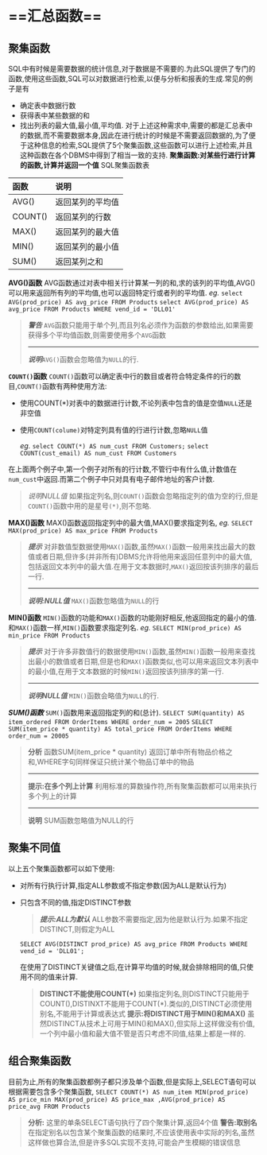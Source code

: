 # ==汇总函数==

## 聚集函数

SQL中有时候是需要数据的统计信息,对于数据是不需要的.为此SQL提供了专门的函数,使用这些函数,SQL可以对数据进行检索,以便与分析和报表的生成.常见的例子是有

* 确定表中数据行数
* 获得表中某些数据的和
* 找出列表的最大值,最小值,平均值.
  对于上述这种需求中,需要的都是汇总表中的数据,而不需要数据本身,因此在进行统计的时候是不需要返回数据的,为了便于这种信息的检索,SQL提供了5个聚集函数,这些函数可以进行上述检索,并且这种函数在各个DBMS中得到了相当一致的支持.
  **聚集函数:对某些行进行计算的函数,计算并返回一个值**
  SQL聚集函数表

| 函数      | 说明       |
|:------- |:-------- |
| AVG()   | 返回某列的平均值 |
| COUNT() | 返回某列的行数  |
| MAX()   | 返回某列的最大值 |
| MIN()   | 返回某列的最小值 |
| SUM()   | 返回某列之和   |

**AVG()函数**
AVG函数通过对表中相关行计算某一列的和,求的该列的平均值,AVG()可以用来返回所有列的平均值,也可以返回特定行或者列的平均值.
*eg.*
`select AVG(prod_price) AS avg_price FROM Products`
`select AVG(prod_price) AS avg_price FROM Products WHERE vend_id = 'DLL01'`

> ***警告*** `AVG`函数只能用于单个列,而且列名必须作为函数的参数给出,如果需要获得多个平均值函数,则需要使用多个`AVG`函数
> 
> ***
> 
> ***说明***`AVG()`函数会忽略值为`NULL`的行.

**`COUNT()`函数**
`COUNT()`函数可以确定表中行的数目或者符合特定条件的行的数目,`COUNT()`函数有两种使用方法:

* 使用COUNT(*)对表中的数据进行计数,不论列表中包含的值是空值`NULL`还是非空值

* 使用`COUNT(colume)`对特定列具有值的行进行计数,忽略`NULL`值
  
  *eg.*
  `select COUNT(*) AS num_cust FROM Customers;`
  `select COUNT(cust_email) AS num_cust FROM Customers`

在上面两个例子中,第一个例子对所有的行计数,不管行中有什么值,计数值在`num_cust`中返回.而第二个例子中只对具有电子邮件地址的客户计数.

> *说明NULL值* 如果指定列名,则`COUNT()`函数会忽略指定列的值为空的行,但是`COUNT()`函数中用的是星号`(*)`,则不忽略.

**MAX()函数**
MAX()函数返回指定列中的最大值,MAX()要求指定列名,
*eg.*
`SELECT MAX(prod_price) AS max_price FROM Products`

> ***提示***
> 对非数值型数据使用`MAX()`函数,虽然`MAX()`函数一般用来找出最大的数值或者日期,但许多(并非所有)DBMS允许将他用来返回任意列中的最大值,包括返回文本列中的最大值.在用于文本数据时,`MAX()`返回按该列排序的最后一行.
> 
> ***
> 
> ***说明:NULL值***
> `MAX()`函数忽略值为`NULL`的行

**MIN()函数**
`MIN()`函数的功能和`MAX()`函数的功能刚好相反,他返回指定的最小的值.和`MAX()`函数一样,`MIN()`函数要求指定列名.
*eg.*
`SELECT MIN(prod_price) AS min_price FROM Products`

> ***提示***
> 对于许多非数值行的数据使用`MIN()`函数,虽然`MIN()`函数一般用来查找出最小的数值或者日期,但是也和`MAX()`函数类似,也可以用来返回文本列表中的最小值,在用于文本数据的时候`MIN()`返回按该列排序的第一行.
> 
> ***
> 
> ***说明NULL值***
> `MIN()`函数会略值为`NULL`的行.

***SUM()函数***
`SUM()`函数用来返回指定列的和(总计).
`SELECT SUM(quantity) AS item_ordered FROM OrderItems WHERE order_num = 2005`
`SELECT SUM(item_price * quantity) AS total_price FROM OrderItems WHERE order_num = 20005`

> **分析**
> 函数SUM(item_price * quantity) 返回订单中所有物品价格之和,WHERE字句同样保证只统计某个物品订单中的物品
> 
> ***
> 
> **提示:在多个列上计算**
> 利用标准的算数操作符,所有聚集函数都可以用来执行多个列上的计算
> 
> ***
> 
> **说明**
> SUM函数忽略值为NULL的行

## 聚集不同值

以上五个聚集函数都可以如下使用:

* 对所有行执行计算,指定ALL参数或不指定参数(因为ALL是默认行为)

* 只包含不同的值,指定DISTINCT参数
  
  > ***提示:ALL为默认***
  > ALL参数不需要指定,因为他是默认行为.如果不指定DISTINCT,则假定为ALL
  
  ```
  SELECT AVG(DISTINCT prod_price) AS avg_price FROM Products WHERE vend_id = 'DLL01';
  ```
  
  在使用了DISTINCT关键值之后,在计算平均值的时候,就会排除相同的值,只使用不同的值来计算.
  
  > **DISTINCT不能使用COUNT(*)**
  > 如果指定列名,则DISTINCT只能用于COUNT(),DISTINXT不能用于COUNT(*).类似的,DISTINCT必须使用别名,不能用于计算或表达式
  > **提示:将DISTINCT用于MIN()和MAX()**
  > 虽然DISTINCT从技术上可用于MIN()和MAX(),但实际上这样做没有价值,一个列中最小值和最大值不管是否只考虑不同值,结果上都是一样的.

## 组合聚集函数

目前为止,所有的聚集函数都例子都只涉及单个函数,但是实际上,SELECT语句可以根据需要包含多个聚集函数,
`SELECT COUNT(*) AS num_item MIN(prod_price) AS price_min MAX(prod_price) AS price_max ,AVG(prod_price) AS price_avg FROM Products`

> **分析:**
> 这里的单条SELECT语句执行了四个聚集计算,返回4个值
> **警告:取别名**
> 在指定别名以包含某个聚集函数的结果时,不应该使用表中实际的列名,虽然这样做也算合法,但是许多SQL实现不支持,可能会产生模糊的错误信息
